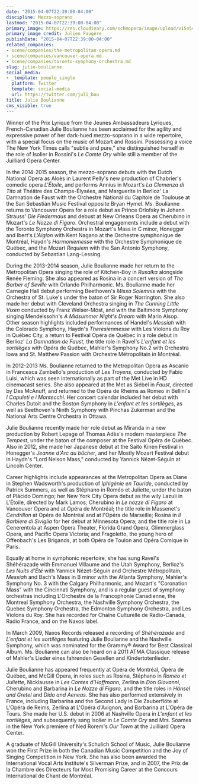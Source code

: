 ```yaml
---
date: "2015-04-07T22:39:00-04:00"
discipline: Mezzo-soprano
lastmod: "2015-04-07T22:39:00-04:00"
primary_image: https://res.cloudinary.com/schmopera/image/upload/v1545409169/media/webhook-uploads/1428460476924/Julie_Boulianne_2_-_credit_Julien_Faug%25C3%25A8re%2C_ATMA_Classique.jpg.jpg
primary_image_credit: Julien Faugère
publishDate: "2015-04-07T22:39:00-04:00"
related_companies:
- scene/companies/the-metropolitan-opera.md
- scene/companies/vancouver-opera.md
- scene/companies/toronto-symphony-orchestra.md
slug: julie-boulianne
social_media:
- _template: people_single
  platform: Twitter
  template: social-media
  url: https://twitter.com/juli_bou
title: Julie Boulianne
cms_visible: true
---
```


<p>
	Winner of the Prix Lyrique from the Jeunes Ambassadeurs Lyriques, French-Canadian Julie Boulianne has been acclaimed for the agility and expressive power of her dark-hued mezzo-soprano in a wide repertoire, with a special focus on the music of Mozart and Rossini. Possessing a voice The New York Times calls "subtle and pure," she distinguished herself in the role of Isolier in Rossini's <em>Le Comte Ory</em> while still a member of the Juilliard Opera Center.
</p>
<p>
	In the 2014-2015 season, the mezzo-soprano debuts with the Dutch National Opera as Aloès in Laurent Pelly's new production of Chabrier's comedic opera <em>L'Étoile</em>, and performs Annius in Mozart's <em>La Clemenza di Tito</em> at Théâtre des Champs-Élysées, and Marguerite in Berlioz' La Damnation de Faust with the Orchestre National du Capitole de Toulouse at the San Sebastián Music Festival opposite Bryan Hymel. Ms. Boulianne returns to Vancouver Opera for a role debut as Prince Orlofsky in Johann Strauss' <em>Die Fledermaus</em> and debust at New Orleans Opera as Cherubino in Mozart's <em>Le Nozze di Figaro</em>. Orchestral engagements include a debut with the Toronto Symphony Orchestra in Mozart's Mass in C minor, Honegger and Ibert's <em>L'Aiglon</em> with Kent Nagano at the Orchestre symphonique de Montréal, Haydn's <em>Harmoniemesse</em> with the Orchestre Symphonique de Québec, and the Mozart <em>Requiem</em> with the San Antonio Symphony, conducted by Sebastian Lang-Lessing.
</p>
<p>
	During the 2013-2014 season, Julie Boulianne made her return to the Metropolitan Opera singing the role of Kitchen-Boy in <em>Rusalka</em> alongside Renée Fleming. She also appeared as Rosina in a concert version of <em>The Barber of Seville</em> with Orlando Philharmonic. Ms. Boulianne made her Carnegie Hall debut performing Beethoven's <em>Missa Solemnis</em> with the Orchestra of St. Luke's under the baton of Sir Roger Norrington. She also made her debut with Cleveland Orchestra singing in <em>The Cunning Little Vixen</em> conducted by Franz Welser-Möst, and with the Baltimore Symphony singing Mendelssohn's <em>A Midsummer Night's Dream</em> with Marin Alsop. Other season highlights included performances of Handel's <em>Messiah</em> with the Colorado Symphony, Haydn's <em>Theresienmesse</em> with Les Violons du Roy in Québec City, a return to Festival Opéra de Québec in a role debut in Berlioz' <em>La Damnation de Faust</em>, the title role in Ravel's <em>L'enfant et les sortilèges</em> with Opéra de Québec, Mahler's Symphony No.2 with Orchestra Iowa and St. Matthew Passion with Orchestre Métropolitain in Montréal.
</p>
<p>
	In 2012-2013 Ms. Boulianne returned to the Metropolitan Opera as Ascanio in Francesca Zambello's production of <em>Les Troyens</em>, conducted by Fabio Luisi, which was seen internationally as part of the Met Live in HD cinemacast series. She also appeared at the Met as Siébel in <em>Faust</em>, directed by Des McAnuff, and returned to the Opéra de Rheims as Romeo in Bellini's<em> I Capuleti e i Montecchi</em>. Her concert calendar included her debut with Charles Dutoit and the Boston Symphony in <em>L'enfant et les sortilèges</em>, as well as Beethoven's Ninth Symphony with Pinchas Zukerman and the National Arts Centre Orchestra in Ottawa.
</p>
<p>
	Julie Boulianne recently made her role debut as Miranda in a new production by Robert Lepage of Thomas Adès's modern masterpiece <em>The Tempest</em>, under the baton of the composer at the Festival Opéra de Québec. Also in 2012, she made her Japanese debut at the Saito Kinen Festival in Honegger's <em>Jeanne d'Arc au bûcher</em>, and her Mostly Mozart Festival debut in Haydn's "Lord Nelson Mass," conducted by Yannick Nézet-Séguin at Lincoln Center.
</p>
<p>
	Career highlights include appearances at the Metropolitan Opera as Diane in Stephen Wadsworth's production of <em>Iphigénie en Tauride</em>, conducted by Patrick Summers, as well as Stéphano in Roméo et Juliette, under the baton of Plácido Domingo; her New York City Opera debut as the wily Lazuli in L'Étoile, directed by Mark Lamos; Cherubino in <em>Le nozze di Figaro</em> at Vancouver Opera and at Opéra de Montréal; the title role in Massenet's <em>Cendrillon</em> at Opéra de Montréal and at l'Opéra de Marseille; Rosina in <em>Il Barbiere di Siviglia</em> for her debut at Minnesota Opera; and the title role in La Cenerentola at Aspen Opera Theater, Florida Grand Opera, Glimmerglass Opera, and Pacific Opera Victoria; and Fragoletto, the young hero of Offenbach's Les Brigands, at both Opéra de Toulon and Opéra Comique in Paris.
</p>
<p>
	Equally at home in symphonic repertoire, she has sung Ravel's Shéhérazade with Emmanuel Villaume and the Utah Symphony, Berlioz's <em>Les Nuits d'Été</em> with Yannick Nézet-Séguin and Orchestre Métropolitain, <em>Messiah</em> and Bach's Mass in B minor with the Atlanta Symphony, Mahler's Symphony No. 3 with the Calgary Philharmonic, and Mozart's "Coronation Mass" with the Cincinnati Symphony, and is a regular guest of symphony orchestras including L'Orchestre de la Francophonie Canadienne, the Montreal Symphony Orchestra, the Nashville Symphony Orchestra, the Quebec Symphony Orchestra, the Edmonton Symphony Orchestra, and Les Violons du Roy. She has recorded for Chaîne Culturelle de Radio-Canada, Radio France, and on the Naxos label.
</p>
<p>
	In March 2009, Naxos Records released a recording of <em>Shéhérazade</em> and <em>L'enfant et les sortilèges</em> featuring Julie Boulianne and the Nashville Symphony, which was nominated for the Grammy® Award for Best Classical Album. Ms. Boulianne can also be heard on a 2011 ATMA Classique release of Mahler's Lieder eines fahrenden Gesellen and Kindertotenlieder.
</p>
<p>
	Julie Boulianne has appeared frequently at Opéra de Montréal, Opéra de Québec, and McGill Opera, in roles such as Rosina, Stéphano in <em>Roméo et Juliette</em>, Nicklausse in <em>Les Contes d'Hoffmann</em>, Zerlina in <em>Don Giovanni</em>, Cherubino and Barbarina in <em>Le Nozze di Figaro</em>, and the title roles in <em>Hänsel und Gretel</em> and <em>Dido and Aeneas</em>. She has also performed extensively in France, including Barbarina and the Second Lady in Die Zauberflöte at L'Opéra de Reims, Zerlina at L'Opéra d'Avignon, and Barbarina at L'Opéra de Tours. She made her U.S. debut in 2006 at Nashville Opera in <em>L'enfant et les sortilèges</em>, and subsequently sang Isolier in <em>Le Comte Ory</em> and Mrs. Soames in the New York premiere of Ned Rorem's <em>Our Town</em> at the Juilliard Opera Center.
</p>
<p>
	A graduate of McGill University's Schulich School of Music, Julie Boulianne won the First Prize in both the Canadian Music Competition and the Joy of Singing Competition in New York. She has also been awarded the International Vocal Arts Institute's Silverman Prize, and in 2007, the Prix de la Chambre des Directeurs for Most Promising Career at the Concours International de Chant de Montréal.
</p>
